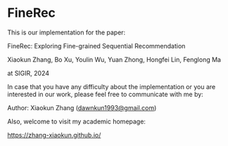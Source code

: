 # FineRec
This is our implementation for the paper:

FineRec: Exploring Fine-grained Sequential Recommendation

Xiaokun Zhang, Bo Xu, Youlin Wu, Yuan Zhong, Hongfei Lin, Fenglong Ma

at SIGIR, 2024

In case that you have any difficulty about the implementation or you are interested in our work, please feel free to communicate with me by:

Author: Xiaokun Zhang (dawnkun1993@gmail.com)

Also, welcome to visit my academic homepage:

https://zhang-xiaokun.github.io/
